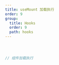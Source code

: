 ```yaml
---
title: useMount 加载执行
order: 9
group:
  title: Hooks
  order: 9
  path: hooks
---
```



```jsx



// 组件加载执行



```
